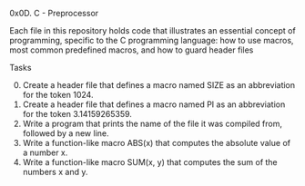 0x0D. C - Preprocessor

Each file in this repository holds code that illustrates an essential concept of programming, specific to the C programming language: how to use macros, most common predefined macros, and how to guard header files

Tasks

0. Create a header file that defines a macro named SIZE as an abbreviation for the token 1024.
1. Create a header file that defines a macro named PI as an abbreviation for the token 3.14159265359.
2. Write a program that prints the name of the file it was compiled from, followed by a new line.
3. Write a function-like macro ABS(x) that computes the absolute value of a number x.
4. Write a function-like macro SUM(x, y) that computes the sum of the numbers x and y.


